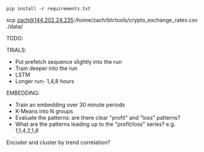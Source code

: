 ```
pip install -r requirements.txt
```

scp zach@144.202.24.235:/home/zach/btctools/crypto_exchange_rates.csv ./data/

TODO:


TRIALS:
- Put prefetch sequence slightly into the run
- Train deeper into the run
- LSTM
- Longer run- 1,4,8 hours

EMBEDDING:
- Train an embedding over 30 minute periods
- K-Means into N groups
- Evaluate the patterns: are there clear "profit" and "loss" patterns?
- What are the patterns leading up to the "profit/loss" series? e.g. 1,1,4,2,1,*8* 

Encoder and cluster by trend correlation?